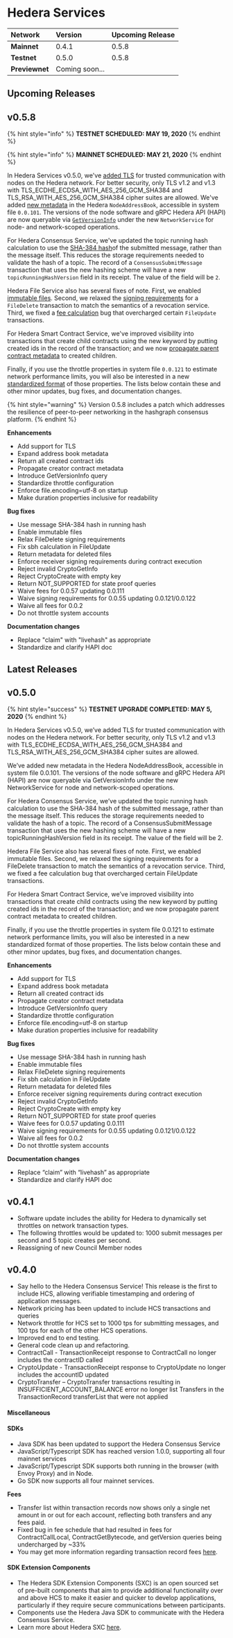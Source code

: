 # Hedera Services

| Network | Version | Upcoming Release |
| :--- | :--- | :--- |
| **Mainnet** | 0.4.1  | 0.5.8 |
| **Testnet** | 0.5.0 | 0.5.8 |
| **Previewnet** | Coming soon... |  |

## Upcoming Releases

## **v0.5.8**

{% hint style="info" %}
**TESTNET SCHEDULED: MAY 19, 2020**
{% endhint %}

{% hint style="info" %}
**MAINNET SCHEDULED: MAY 21, 2020**
{% endhint %}

In Hedera Services v0.5.0, we've [added TLS](https://github.com/hashgraph/hedera-services/issues/29) for trusted communication with nodes on the Hedera network. For better security, only TLS v1.2 and v1.3 with TLS\_ECDHE\_ECDSA\_WITH\_AES\_256\_GCM\_SHA384 and TLS\_RSA\_WITH\_AES\_256\_GCM\_SHA384 cipher suites are allowed. We've added [new metadata](https://github.com/hashgraph/hedera-services/issues/30) in the Hedera `NodeAddressBook`, accessible in system file `0.0.101`. The versions of the node software and gRPC Hedera API \(HAPI\) are now queryable via [`GetVersionInfo`](https://github.com/hashgraph/hedera-services/issues/32) under the new `NetworkService` for node- and network-scoped operations.

For Hedera Consensus Service, we've updated the topic running hash calculation to use the [SHA-384 hash](https://github.com/hashgraph/hedera-services/issues/36)of the submitted message, rather than the message itself. This reduces the storage requirements needed to validate the hash of a topic. The record of a `ConsensusSubmitMessage` transaction that uses the new hashing scheme will have a new `topicRunningHashVersion` field in its receipt. The value of the field will be `2`.

Hedera File Service also has several fixes of note. First, we enabled [immutable files](https://github.com/hashgraph/hedera-services/issues/37). Second, we relaxed the [signing requirements](https://github.com/hashgraph/hedera-services/issues/38) for a `FileDelete` transaction to match the semantics of a revocation service. Third, we fixed a [fee calculation](https://github.com/hashgraph/hedera-services/issues/39) bug that overcharged certain `FileUpdate` transactions.

For Hedera Smart Contract Service, we've improved visibility into transactions that create child contracts using the new keyword by putting created ids in the record of the transaction; and we now [propagate parent contract metadata](https://github.com/hashgraph/hedera-services/issues/31) to created children.

Finally, if you use the throttle properties in system file `0.0.121` to estimate network performance limits, you will also be interested in a new [standardized format](https://github.com/hashgraph/hedera-services/issues/33) of those properties. The lists below contain these and other minor updates, bug fixes, and documentation changes.

{% hint style="warning" %}
Version 0.5.8 includes a patch which addresses the resilience of peer-to-peer networking in the hashgraph consensus platform.
{% endhint %}

**Enhancements**

* Add support for TLS 
* Expand address book metadata
* Return all created contract ids
* Propagate creator contract metadata
* Introduce GetVersionInfo query
* Standardize throttle configuration
* Enforce file.encoding=utf-8 on startup
* Make duration properties inclusive for readability

**Bug fixes**

* Use message SHA-384 hash in running hash
* Enable immutable files
* Relax FileDelete signing requirements
* Fix sbh calculation in FileUpdate
* Return metadata for deleted files
* Enforce receiver signing requirements during contract execution
* Reject invalid CryptoGetInfo
* Reject CryptoCreate with empty key
* Return NOT\_SUPPORTED for state proof queries
* Waive fees for 0.0.57 updating 0.0.111 
* Waive signing requirements for 0.0.55 updating 0.0.121/0.0.122
* Waive all fees for 0.0.2 
* Do not throttle system accounts

**Documentation changes**

* Replace "claim" with "livehash" as appropriate
* Standardize and clarify HAPI doc

## Latest Releases

## **v0.5.0**

{% hint style="success" %}
**TESTNET UPGRADE COMPLETED: MAY 5, 2020**
{% endhint %}

In Hedera Services v0.5.0, we’ve added TLS for trusted communication with nodes on the Hedera network. For better security, only TLS v1.2 and v1.3 with TLS\_ECDHE\_ECDSA\_WITH\_AES\_256\_GCM\_SHA384 and TLS\_RSA\_WITH\_AES\_256\_GCM\_SHA384 cipher suites are allowed.   
  
We’ve added new metadata in the Hedera NodeAddressBook, accessible in system file 0.0.101. The versions of the node software and gRPC Hedera API \(HAPI\) are now queryable via GetVersionInfo under the new NetworkService for node and network-scoped operations.   
  
For Hedera Consensus Service, we’ve updated the topic running hash calculation to use the SHA-384 hash of the submitted message, rather than the message itself. This reduces the storage requirements needed to validate the hash of a topic. The record of a ConsensusSubmitMessage transaction that uses the new hashing scheme will have a new topicRunningHashVersion field in its receipt. The value of the field will be 2.   
  
Hedera File Service also has several fixes of note. First, we enabled immutable files. Second, we relaxed the signing requirements for a FileDelete transaction to match the semantics of a revocation service. Third, we fixed a fee calculation bug that overcharged certain FileUpdate transactions.   
  
For Hedera Smart Contract Service, we’ve improved visibility into transactions that create child contracts using the new keyword by putting created ids in the record of the transaction; and we now propagate parent contract metadata to created children.   
  
Finally, if you use the throttle properties in system file 0.0.121 to estimate network performance limits, you will also be interested in a new standardized format of those properties. The lists below contain these and other minor updates, bug fixes, and documentation changes. 

**Enhancements** 

* Add support for TLS
* Expand address book metadata
* Return all created contract ids 
* Propagate creator contract metadata
* Introduce GetVersionInfo query 
* Standardize throttle configuration 
* Enforce file.encoding=utf-8 on startup 
* Make duration properties inclusive for readability

**Bug fixes** 

* Use message SHA-384 hash in running hash 
* Enable immutable files  
* Relax FileDelete signing requirements 
* Fix sbh calculation in FileUpdate 
* Return metadata for deleted files
* Enforce receiver signing requirements during contract execution 
* Reject invalid CryptoGetInfo
* Reject CryptoCreate with empty key
* Return NOT\_SUPPORTED for state proof queries 
* Waive fees for 0.0.57 updating 0.0.111
* Waive signing requirements for 0.0.55 updating 0.0.121/0.0.122
* Waive all fees for 0.0.2
* Do not throttle system accounts 

**Documentation changes** 

* Replace “claim” with “livehash” as appropriate
* Standardize and clarify HAPI doc

## v0.4.1

* Software update includes the ability for Hedera to dynamically set throttles on network transaction types. 
* The following throttles would be updated to: 1000 submit messages per second and 5 topic creates per second. 
* Reassigning of new Council Member nodes 

## v0.4.0

* Say hello to the Hedera Consensus Service! This release is the first to include HCS, allowing verifiable timestamping and ordering of application messages.  
* Network pricing has been updated to include HCS transactions and queries 
* Network throttle for HCS set to 1000 tps for submitting messages, and 100 tps for each of the other HCS operations. 
* Improved end to end testing.
* General code clean up and refactoring.
* ContractCall - TransactionReceipt response to ContractCall no longer includes the contractID called
* CryptoUpdate - TransactionReceipt response to CryptoUpdate no longer includes the accountID updated
* CryptoTransfer – CryptoTransfer transactions resulting in INSUFFICIENT\_ACCOUNT\_BALANCE error no longer list Transfers in the TransactionRecord transferList that were not applied

#### Miscellaneous 

#### SDKs 

* Java SDK has been updated to support the Hedera Consensus Service
* JavaScript/Typescript SDK has reached version 1.0.0, supporting all four mainnet services
* JavaScript/Typescript SDK supports both running in the browser \(with Envoy Proxy\) and in Node.
* Go SDK now supports all four mainnet services.

**Fees**

* Transfer list within transaction records now shows only a single net amount in or out for each account, reflecting both transfers and any fees paid.
* Fixed bug in fee schedule that had resulted in fees for ContractCallLocal, ContractGetBytecode, and getVersion queries being undercharged by ~33%
* You may get more information regarding transaction record fees [here](https://docs.hedera.com/guides/mainnet/fees/transaction-records).

#### SDK Extension Components

* The Hedera SDK Extension Components \(SXC\) is an open sourced set of pre-built components that aim to provide additional functionality over and above HCS to make it easier and quicker to develop applications, particularly if they require secure communications between participants.
* Components use the Hedera Java SDK to communicate with the Hedera Consensus Service.
* Learn more about Hedera SXC [here](https://github.com/hashgraph/hedera-hcs-sxc).

